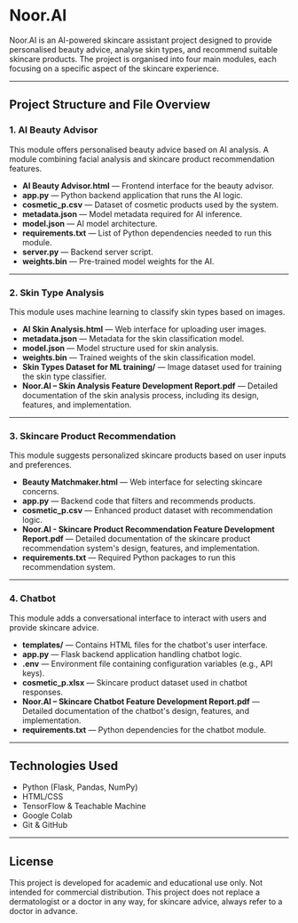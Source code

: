 # Noor.AI

Noor.AI is an AI-powered skincare assistant project designed to provide personalised beauty advice, analyse skin types, and recommend suitable skincare products. The project is organised into four main modules, each focusing on a specific aspect of the skincare experience.

---

## Project Structure and File Overview

### 1. AI Beauty Advisor  
This module offers personalised beauty advice based on AI analysis. A module combining facial analysis and skincare product recommendation features.

- **AI Beauty Advisor.html** — Frontend interface for the beauty advisor.
- **app.py** — Python backend application that runs the AI logic.
- **cosmetic_p.csv** — Dataset of cosmetic products used by the system.
- **metadata.json** — Model metadata required for AI inference.
- **model.json** — AI model architecture.
- **requirements.txt** — List of Python dependencies needed to run this module.
- **server.py** — Backend server script.
- **weights.bin** — Pre-trained model weights for the AI.

---

### 2. Skin Type Analysis  
This module uses machine learning to classify skin types based on images.

- **AI Skin Analysis.html** — Web interface for uploading user images.
- **metadata.json** — Metadata for the skin classification model.
- **model.json** — Model structure used for skin analysis.
- **weights.bin** — Trained weights of the skin classification model.
- **Skin Types Dataset for ML training/** — Image dataset used for training the skin type classifier.
- **Noor.AI – Skin Analysis Feature Development Report.pdf** — Detailed documentation of the skin analysis process, including its design, features, and implementation.

---

### 3. Skincare Product Recommendation  
This module suggests personalized skincare products based on user inputs and preferences.

- **Beauty Matchmaker.html** — Web interface for selecting skincare concerns.
- **app.py** — Backend code that filters and recommends products.
- **cosmetic_p.csv** — Enhanced product dataset with recommendation logic.
- **Noor.AI - Skincare Product Recommendation Feature Development Report.pdf** — Detailed documentation of the skincare product recommendation system's design, features, and implementation.
- **requirements.txt** — Required Python packages to run this recommendation system.

---

### 4. Chatbot  
This module adds a conversational interface to interact with users and provide skincare advice.

- **templates/** — Contains HTML files for the chatbot's user interface.
- **app.py** — Flask backend application handling chatbot logic.
- **.env** — Environment file containing configuration variables (e.g., API keys).
- **cosmetic_p.xlsx** — Skincare product dataset used in chatbot responses.
- **Noor.AI – Skincare Chatbot Feature Development Report.pdf** — Detailed documentation of the chatbot's design, features, and implementation.
- **requirements.txt** — Python dependencies for the chatbot module.

---

## Technologies Used

- Python (Flask, Pandas, NumPy)
- HTML/CSS
- TensorFlow & Teachable Machine
- Google Colab
- Git & GitHub

---

## License

This project is developed for academic and educational use only. Not intended for commercial distribution. 
This project does not replace a dermatologist or a doctor in any way, for skincare advice, always refer to a doctor in advance.
